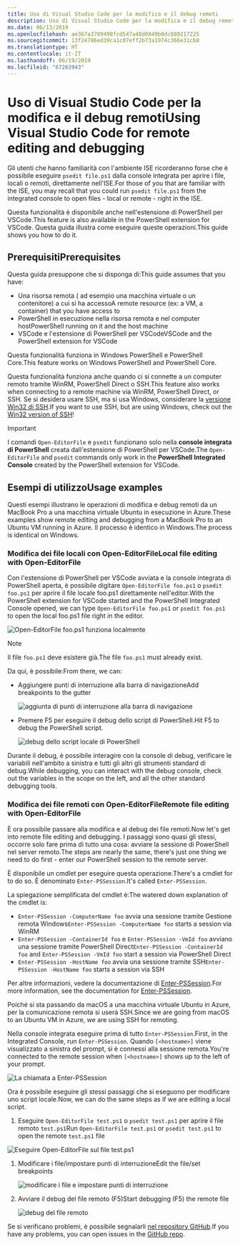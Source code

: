 ```yaml
---
title: Uso di Visual Studio Code per la modifica e il debug remoti
description: Uso di Visual Studio Code per la modifica e il debug remoti
ms.date: 06/13/2019
ms.openlocfilehash: ae3b7a3709498fcd547a48d0849b0dc880217225
ms.sourcegitcommit: 13f24786ed39ca1c07eff2b73a1974c366e31cb8
ms.translationtype: HT
ms.contentlocale: it-IT
ms.lasthandoff: 06/19/2019
ms.locfileid: "67263943"
---
```

# <a name="using-visual-studio-code-for-remote-editing-and-debugging"></a><span data-ttu-id="1bffa-103">Uso di Visual Studio Code per la modifica e il debug remoti</span><span class="sxs-lookup"><span data-stu-id="1bffa-103">Using Visual Studio Code for remote editing and debugging</span></span>

<span data-ttu-id="1bffa-104">Gli utenti che hanno familiarità con l'ambiente ISE ricorderanno forse che è possibile eseguire `psedit file.ps1` dalla console integrata per aprire i file, locali o remoti, direttamente nell'ISE.</span><span class="sxs-lookup"><span data-stu-id="1bffa-104">For those of you that are familiar with the ISE, you may recall that you could run `psedit file.ps1` from the integrated console to open files - local or remote - right in the ISE.</span></span>

<span data-ttu-id="1bffa-105">Questa funzionalità è disponibile anche nell'estensione di PowerShell per VSCode.</span><span class="sxs-lookup"><span data-stu-id="1bffa-105">This feature is also available in the PowerShell extension for VSCode.</span></span> <span data-ttu-id="1bffa-106">Questa guida illustra come eseguire queste operazioni.</span><span class="sxs-lookup"><span data-stu-id="1bffa-106">This guide shows you how to do it.</span></span>

## <a name="prerequisites"></a><span data-ttu-id="1bffa-107">Prerequisiti</span><span class="sxs-lookup"><span data-stu-id="1bffa-107">Prerequisites</span></span>

<span data-ttu-id="1bffa-108">Questa guida presuppone che si disponga di:</span><span class="sxs-lookup"><span data-stu-id="1bffa-108">This guide assumes that you have:</span></span>

- <span data-ttu-id="1bffa-109">Una risorsa remota ( ad esempio una macchina virtuale o un contenitore) a cui si ha accesso</span><span class="sxs-lookup"><span data-stu-id="1bffa-109">A remote resource (ex: a VM, a container) that you have access to</span></span>
- <span data-ttu-id="1bffa-110">PowerShell in esecuzione nella risorsa remota e nel computer host</span><span class="sxs-lookup"><span data-stu-id="1bffa-110">PowerShell running on it and the host machine</span></span>
- <span data-ttu-id="1bffa-111">VSCode e l'estensione di PowerShell per VSCode</span><span class="sxs-lookup"><span data-stu-id="1bffa-111">VSCode and the PowerShell extension for VSCode</span></span>

<span data-ttu-id="1bffa-112">Questa funzionalità funziona in Windows PowerShell e PowerShell Core.</span><span class="sxs-lookup"><span data-stu-id="1bffa-112">This feature works on Windows PowerShell and PowerShell Core.</span></span>

<span data-ttu-id="1bffa-113">Questa funzionalità funziona anche quando ci si connette a un computer remoto tramite WinRM, PowerShell Direct o SSH.</span><span class="sxs-lookup"><span data-stu-id="1bffa-113">This feature also works when connecting to a remote machine via WinRM, PowerShell Direct, or SSH.</span></span> <span data-ttu-id="1bffa-114">Se si desidera usare SSH, ma si usa Windows, considerare la [versione Win32 di SSH](https://github.com/PowerShell/Win32-OpenSSH).</span><span class="sxs-lookup"><span data-stu-id="1bffa-114">If you want to use SSH, but are using Windows, check out the [Win32 version of SSH](https://github.com/PowerShell/Win32-OpenSSH)!</span></span>

> [!IMPORTANT]
> <span data-ttu-id="1bffa-115">I comandi `Open-EditorFile` e `psedit` funzionano solo nella **console integrata di PowerShell** creata dall'estensione di PowerShell per VSCode.</span><span class="sxs-lookup"><span data-stu-id="1bffa-115">The `Open-EditorFile` and `psedit` commands only work in the **PowerShell Integrated Console** created by the PowerShell extension for VSCode.</span></span>

## <a name="usage-examples"></a><span data-ttu-id="1bffa-116">Esempi di utilizzo</span><span class="sxs-lookup"><span data-stu-id="1bffa-116">Usage examples</span></span>

<span data-ttu-id="1bffa-117">Questi esempi illustrano le operazioni di modifica e debug remoti da un MacBook Pro a una macchina virtuale Ubuntu in esecuzione in Azure.</span><span class="sxs-lookup"><span data-stu-id="1bffa-117">These examples show remote editing and debugging from a MacBook Pro to an Ubuntu VM running in Azure.</span></span> <span data-ttu-id="1bffa-118">Il processo è identico in Windows.</span><span class="sxs-lookup"><span data-stu-id="1bffa-118">The process is identical on Windows.</span></span>

### <a name="local-file-editing-with-open-editorfile"></a><span data-ttu-id="1bffa-119">Modifica dei file locali con Open-EditorFile</span><span class="sxs-lookup"><span data-stu-id="1bffa-119">Local file editing with Open-EditorFile</span></span>

<span data-ttu-id="1bffa-120">Con l'estensione di PowerShell per VSCode avviata e la console integrata di PowerShell aperta, è possibile digitare `Open-EditorFile foo.ps1` o `psedit foo.ps1` per aprire il file locale foo.ps1 direttamente nell'editor.</span><span class="sxs-lookup"><span data-stu-id="1bffa-120">With the PowerShell extension for VSCode started and the PowerShell Integrated Console opened, we can type `Open-EditorFile foo.ps1` or `psedit foo.ps1` to open the local foo.ps1 file right in the editor.</span></span>

![Open-EditorFile foo.ps1 funziona localmente](images/Using-VSCode-for-Remote-Editing-and-Debugging/1-open-local-file.png)

>[!NOTE]
> <span data-ttu-id="1bffa-122">Il file `foo.ps1` deve esistere già.</span><span class="sxs-lookup"><span data-stu-id="1bffa-122">The file `foo.ps1` must already exist.</span></span>

<span data-ttu-id="1bffa-123">Da qui, è possibile:</span><span class="sxs-lookup"><span data-stu-id="1bffa-123">From there, we can:</span></span>

- <span data-ttu-id="1bffa-124">Aggiungere punti di interruzione alla barra di navigazione</span><span class="sxs-lookup"><span data-stu-id="1bffa-124">Add breakpoints to the gutter</span></span>

  ![aggiunta di punti di interruzione alla barra di navigazione](images/Using-VSCode-for-Remote-Editing-and-Debugging/2-adding-breakpoint-gutter.png)

- <span data-ttu-id="1bffa-126">Premere F5 per eseguire il debug dello script di PowerShell.</span><span class="sxs-lookup"><span data-stu-id="1bffa-126">Hit F5 to debug the PowerShell script.</span></span>

  ![debug dello script locale di PowerShell](images/Using-VSCode-for-Remote-Editing-and-Debugging/3-local-debug.png)

<span data-ttu-id="1bffa-128">Durante il debug, è possibile interagire con la console di debug, verificare le variabili nell'ambito a sinistra e tutti gli altri gli strumenti standard di debug.</span><span class="sxs-lookup"><span data-stu-id="1bffa-128">While debugging, you can interact with the debug console, check out the variables in the scope on the left, and all the other standard debugging tools.</span></span>

### <a name="remote-file-editing-with-open-editorfile"></a><span data-ttu-id="1bffa-129">Modifica dei file remoti con Open-EditorFile</span><span class="sxs-lookup"><span data-stu-id="1bffa-129">Remote file editing with Open-EditorFile</span></span>

<span data-ttu-id="1bffa-130">È ora possibile passare alla modifica e al debug dei file remoti.</span><span class="sxs-lookup"><span data-stu-id="1bffa-130">Now let's get into remote file editing and debugging.</span></span> <span data-ttu-id="1bffa-131">I passaggi sono quasi gli stessi, occorre solo fare prima di tutto una cosa: avviare la sessione di PowerShell nel server remoto.</span><span class="sxs-lookup"><span data-stu-id="1bffa-131">The steps are nearly the same, there's just one thing we need to do first - enter our PowerShell session to the remote server.</span></span>

<span data-ttu-id="1bffa-132">È disponibile un cmdlet per eseguire questa operazione.</span><span class="sxs-lookup"><span data-stu-id="1bffa-132">There's a cmdlet for to do so.</span></span> <span data-ttu-id="1bffa-133">È denominato `Enter-PSSession`.</span><span class="sxs-lookup"><span data-stu-id="1bffa-133">It's called `Enter-PSSession`.</span></span>

<span data-ttu-id="1bffa-134">La spiegazione semplificata del cmdlet è:</span><span class="sxs-lookup"><span data-stu-id="1bffa-134">The watered down explanation of the cmdlet is:</span></span>

- <span data-ttu-id="1bffa-135">`Enter-PSSession -ComputerName foo` avvia una sessione tramite Gestione remota Windows</span><span class="sxs-lookup"><span data-stu-id="1bffa-135">`Enter-PSSession -ComputerName foo` starts a session via WinRM</span></span>
- <span data-ttu-id="1bffa-136">`Enter-PSSession -ContainerId foo` e `Enter-PSSession -VmId foo` avviano una sessione tramite PowerShell Direct</span><span class="sxs-lookup"><span data-stu-id="1bffa-136">`Enter-PSSession -ContainerId foo` and `Enter-PSSession -VmId foo` start a session via PowerShell Direct</span></span>
- <span data-ttu-id="1bffa-137">`Enter-PSSession -HostName foo` avvia una sessione tramite SSH</span><span class="sxs-lookup"><span data-stu-id="1bffa-137">`Enter-PSSession -HostName foo` starts a session via SSH</span></span>

<span data-ttu-id="1bffa-138">Per altre informazioni, vedere la documentazione di [Enter-PSSession](/powershell/module/microsoft.powershell.core/enter-pssession).</span><span class="sxs-lookup"><span data-stu-id="1bffa-138">For more information, see the documentation for [Enter-PSSession](/powershell/module/microsoft.powershell.core/enter-pssession).</span></span>

<span data-ttu-id="1bffa-139">Poiché si sta passando da macOS a una macchina virtuale Ubuntu in Azure, per la comunicazione remota si userà SSH.</span><span class="sxs-lookup"><span data-stu-id="1bffa-139">Since we are going from macOS to an Ubuntu VM in Azure, we are using SSH for remoting.</span></span>

<span data-ttu-id="1bffa-140">Nella console integrata eseguire prima di tutto `Enter-PSSession`.</span><span class="sxs-lookup"><span data-stu-id="1bffa-140">First, in the Integrated Console, run `Enter-PSSession`.</span></span> <span data-ttu-id="1bffa-141">Quando `[<hostname>]` viene visualizzato a sinistra del prompt, si è connessi alla sessione remota.</span><span class="sxs-lookup"><span data-stu-id="1bffa-141">You're connected to the remote session when `[<hostname>]` shows up to the left of your prompt.</span></span>

![La chiamata a Enter-PSSession](images/Using-VSCode-for-Remote-Editing-and-Debugging/4-enter-pssession.png)

<span data-ttu-id="1bffa-143">Ora è possibile eseguire gli stessi passaggi che si eseguono per modificare uno script locale.</span><span class="sxs-lookup"><span data-stu-id="1bffa-143">Now, we can do the same steps as if we are editing a local script.</span></span>

1. <span data-ttu-id="1bffa-144">Eseguire `Open-EditorFile test.ps1` o `psedit test.ps1` per aprire il file remoto `test.ps1`</span><span class="sxs-lookup"><span data-stu-id="1bffa-144">Run `Open-EditorFile test.ps1` or `psedit test.ps1` to open the remote `test.ps1` file</span></span>

  ![Eseguire Open-EditorFile sul file test.ps1](images/Using-VSCode-for-Remote-Editing-and-Debugging/5-open-remote-file.png)

1. <span data-ttu-id="1bffa-146">Modificare i file/impostare punti di interruzione</span><span class="sxs-lookup"><span data-stu-id="1bffa-146">Edit the file/set breakpoints</span></span>

   ![modificare i file e impostare punti di interruzione](images/Using-VSCode-for-Remote-Editing-and-Debugging/6-set-breakpoints.png)

1. <span data-ttu-id="1bffa-148">Avviare il debug del file remoto (F5)</span><span class="sxs-lookup"><span data-stu-id="1bffa-148">Start debugging (F5) the remote file</span></span>

   ![debug del file remoto](images/Using-VSCode-for-Remote-Editing-and-Debugging/7-start-debugging.png)

<span data-ttu-id="1bffa-150">Se si verificano problemi, è possibile segnalarli [nel repository GitHub](https://github.com/powershell/vscode-powershell).</span><span class="sxs-lookup"><span data-stu-id="1bffa-150">If you have any problems, you can open issues in the [GitHub repo](https://github.com/powershell/vscode-powershell).</span></span>
